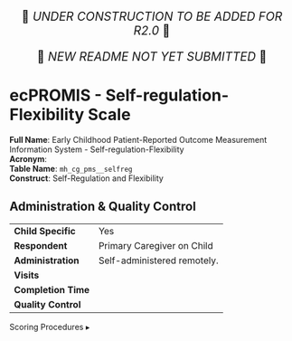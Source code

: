 <p style="text-align: center; font-size: 1.5em;">🚧 <i>UNDER CONSTRUCTION TO BE ADDED FOR R2.0</i> 🚧 </p>
<p style="text-align: center; font-size: 1.5em;">🚧 <i>NEW README NOT YET SUBMITTED</i> 🚧 </p>


# ecPROMIS - Self-regulation-Flexibility Scale

**Full Name**: Early Childhood Patient-Reported Outcome Measurement Information System - Self-regulation-Flexibility       
**Acronym**:                   
**Table Name**: `mh_cg_pms__selfreg`       
**Construct**: Self-Regulation and Flexibility

## Administration & Quality Control

<table class="table-no-vertical-lines" style="width: 100%; border-collapse: collapse; table-layout: fixed;">
<tbody>
<tr><td><b>Child Specific</b></td>
<td>Yes</td></tr>
<tr><td><b>Respondent</b></td>
<td>Primary Caregiver on Child</td></tr>
<tr><td><b>Administration</b></td>
<td style="word-wrap: break-word; white-space: normal;">Self-administered remotely.</td></tr>
<tr><td><b>Visits</b></td>
<td></td></tr>
<tr><td><b>Completion Time</b></td>
<td></td></tr>
<tr><td><b>Quality Control</b></td>
<td style="word-wrap: break-word; white-space: normal;"></td></tr>
</tbody>
</table>



<div id="scoring" class="table-banner" onclick="toggleCollapse(this)">
  <span class="emoji"><i class="fa fa-calculator"></i></span>
  <span class="text-with-link">
  <span class="text">Scoring Procedures</span>
  <a class="anchor-link" href="#scoring" title="Copy link">
  <i class="fa-solid fa-link"></i>
  </a>
  </span>
  <span class="arrow">▸</span>
</div>
<div class="collapsible-content">
<p></p>
</div>

